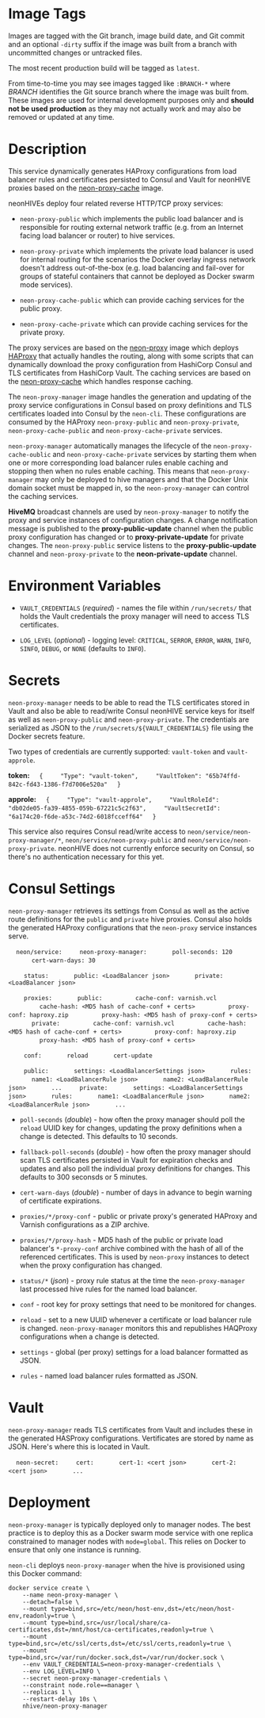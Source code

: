 # Image Tags

Images are tagged with the Git branch, image build date, and Git commit and an optional `-dirty` suffix if the image was built from a branch with uncommitted changes or untracked files.

The most recent production build will be tagged as `latest`.

From time-to-time you may see images tagged like `:BRANCH-*` where *BRANCH* identifies the Git source branch where the image was built from.  These images are used for internal development purposes only and **should not be used production** as they may not actually work and may also be removed or updated at any time.

# Description

This service dynamically generates HAProxy configurations from load balancer rules and certificates persisted to Consul and Vault for neonHIVE proxies based on the [neon-proxy-cache](https://hub.docker.com/r/nhive/neon-proxy-cache/) image.

neonHIVEs deploy four related reverse HTTP/TCP proxy services:

* `neon-proxy-public` which implements the public load balancer and is responsible for routing external network traffic (e.g. from an Internet facing load balancer or router) to hive services.

* `neon-proxy-private` which implements the private load balancer is used for internal routing for the scenarios the Docker overlay ingress network doesn't address out-of-the-box (e.g. load balancing and fail-over for groups of stateful containers that cannot be deployed as Docker swarm mode services).

* `neon-proxy-cache-public` which can provide caching services for the public proxy.

* `neon-proxy-cache-private` which can provide caching services for the private proxy.

The proxy services are based on the [neon-proxy](https://hub.docker.com/r/nhive/neon-proxy/) image which deploys [HAProxy](http://haproxy.org) that actually handles the routing, along with some scripts that can dynamically download the proxy configuration from HashiCorp Consul and TLS certificates from HashiCorp Vault.  The caching services are based on the [neon-proxy-cache](https://hub.docker.com/r/nhive/neon-proxy-cache/) which handles response caching.

The `neon-proxy-manager` image handles the generation and updating of the proxy service configurations in Consul based on proxy definitions and TLS certificates loaded into Consul by the `neon-cli`.  These configurations are consumed by the HAProxy `neon-proxy-public` and `neon-proxy-private`, `neon-proxy-cache-public` and `neon-proxy-cache-private` services.

`neon-proxy-manager` automatically manages the lifecycle of the `neon-proxy-cache-oublic` and `neon-proxy-cache-private` services by starting them when one or more corresponding load balancer rules enable caching and stopping then when no rules enable caching.  This means that `neon-proxy-manager` may only be deployed to hive managers and that the Docker Unix domain socket must be mapped in, so the `neon-proxy-manager` can control the caching services.

**HiveMQ** broadcast channels are used by `neon-proxy-manager` to notify the proxy and service instances of configuration changes.  A change notification message is published to the **proxy-public-update** channel when the public proxy configuration has changed or to **proxy-private-update** for private changes.  The `neon-proxy-public` service listens to the **proxy-public-update** channel and `neon-proxy-private` to the **neon-private-update** channel.

# Environment Variables

* `VAULT_CREDENTIALS` (*required*) - names the file within `/run/secrets/` that holds the Vault credentials the proxy manager will need to access TLS certificates.

* `LOG_LEVEL` (*optional*) - logging level: `CRITICAL`, `SERROR`, `ERROR`, `WARN`, `INFO`, `SINFO`, `DEBUG`, or `NONE` (defaults to `INFO`).

# Secrets

`neon-proxy-manager` needs to be able to read the TLS certificates stored in Vault and also be able to read/write Consul neonHIVE service keys for itself as well as `neon-proxy-public` and `neon-proxy-private`.  The credentials are serialized as JSON to the `/run/secrets/${VAULT_CREDENTIALS}` file using the Docker secrets feature.

Two types of credentials are currently supported: `vault-token` and `vault-approle`.

**token:**
&nbsp;&nbsp;&nbsp;&nbsp;`{`
&nbsp;&nbsp;&nbsp;&nbsp;&nbsp;&nbsp;&nbsp;&nbsp;`"Type": "vault-token",`
&nbsp;&nbsp;&nbsp;&nbsp;&nbsp;&nbsp;&nbsp;&nbsp;`"VaultToken": "65b74ffd-842c-fd43-1386-f7d7006e520a"`
&nbsp;&nbsp;&nbsp;&nbsp;`}`

**approle:**
&nbsp;&nbsp;&nbsp;&nbsp;`{`
&nbsp;&nbsp;&nbsp;&nbsp;&nbsp;&nbsp;&nbsp;&nbsp;`"Type": "vault-approle",`
&nbsp;&nbsp;&nbsp;&nbsp;&nbsp;&nbsp;&nbsp;&nbsp;`"VaultRoleId": "db02de05-fa39-4855-059b-67221c5c2f63",`
&nbsp;&nbsp;&nbsp;&nbsp;&nbsp;&nbsp;&nbsp;&nbsp;`"VaultSecretId": "6a174c20-f6de-a53c-74d2-6018fcceff64"`
&nbsp;&nbsp;&nbsp;&nbsp;`}`

This service also requires Consul read/write access to `neon/service/neon-proxy-manager/*`, `neon/service/neon-proxy-public` and `neon/service/neon-proxy-private`.  neonHIVE does not currently enforce security on Consul, so there's no authentication necessary for this yet.

# Consul Settings

`neon-proxy-manager` retrieves its settings from Consul as well as the active route definitions for the `public` and `private` hive proxies.  Consul also holds the generated HAProxy configurations that the `neon-proxy` service instances serve.

&nbsp;&nbsp;&nbsp;&nbsp;`neon/service:`
&nbsp;&nbsp;&nbsp;&nbsp;&nbsp;&nbsp;&nbsp;&nbsp;`neon-proxy-manager:`
&nbsp;&nbsp;&nbsp;&nbsp;&nbsp;&nbsp;&nbsp;&nbsp;&nbsp;&nbsp;&nbsp;&nbsp;`poll-seconds: 120`
&nbsp;&nbsp;&nbsp;&nbsp;&nbsp;&nbsp;&nbsp;&nbsp;&nbsp;&nbsp;&nbsp;&nbsp;`cert-warn-days: 30`

&nbsp;&nbsp;&nbsp;&nbsp;&nbsp;&nbsp;&nbsp;&nbsp;`status:`
&nbsp;&nbsp;&nbsp;&nbsp;&nbsp;&nbsp;&nbsp;&nbsp;&nbsp;&nbsp;&nbsp;&nbsp;`public: <LoadBalancer json>`
&nbsp;&nbsp;&nbsp;&nbsp;&nbsp;&nbsp;&nbsp;&nbsp;&nbsp;&nbsp;&nbsp;&nbsp;`private: <LoadBalancer json>`
        
&nbsp;&nbsp;&nbsp;&nbsp;&nbsp;&nbsp;&nbsp;&nbsp;`proxies:`
&nbsp;&nbsp;&nbsp;&nbsp;&nbsp;&nbsp;&nbsp;&nbsp;&nbsp;&nbsp;&nbsp;&nbsp;`public:`
&nbsp;&nbsp;&nbsp;&nbsp;&nbsp;&nbsp;&nbsp;&nbsp;&nbsp;&nbsp;&nbsp;&nbsp;&nbsp;&nbsp;&nbsp;&nbsp;`cache-conf: varnish.vcl`
&nbsp;&nbsp;&nbsp;&nbsp;&nbsp;&nbsp;&nbsp;&nbsp;&nbsp;&nbsp;&nbsp;&nbsp;&nbsp;&nbsp;&nbsp;&nbsp;`cache-hash: <MD5 hash of cache-conf + certs>`
&nbsp;&nbsp;&nbsp;&nbsp;&nbsp;&nbsp;&nbsp;&nbsp;&nbsp;&nbsp;&nbsp;&nbsp;&nbsp;&nbsp;&nbsp;&nbsp;`proxy-conf: haproxy.zip`
&nbsp;&nbsp;&nbsp;&nbsp;&nbsp;&nbsp;&nbsp;&nbsp;&nbsp;&nbsp;&nbsp;&nbsp;&nbsp;&nbsp;&nbsp;&nbsp;`proxy-hash: <MD5 hash of proxy-conf + certs>`
&nbsp;&nbsp;&nbsp;&nbsp;&nbsp;&nbsp;&nbsp;&nbsp;&nbsp;&nbsp;&nbsp;&nbsp;`private:`
&nbsp;&nbsp;&nbsp;&nbsp;&nbsp;&nbsp;&nbsp;&nbsp;&nbsp;&nbsp;&nbsp;&nbsp;&nbsp;&nbsp;&nbsp;&nbsp;`cache-conf: varnish.vcl`
&nbsp;&nbsp;&nbsp;&nbsp;&nbsp;&nbsp;&nbsp;&nbsp;&nbsp;&nbsp;&nbsp;&nbsp;&nbsp;&nbsp;&nbsp;&nbsp;`cache-hash: <MD5 hash of cache-conf + certs>`
&nbsp;&nbsp;&nbsp;&nbsp;&nbsp;&nbsp;&nbsp;&nbsp;&nbsp;&nbsp;&nbsp;&nbsp;&nbsp;&nbsp;&nbsp;&nbsp;`proxy-conf: haproxy.zip`
&nbsp;&nbsp;&nbsp;&nbsp;&nbsp;&nbsp;&nbsp;&nbsp;&nbsp;&nbsp;&nbsp;&nbsp;&nbsp;&nbsp;&nbsp;&nbsp;`proxy-hash: <MD5 hash of proxy-conf + certs>`

&nbsp;&nbsp;&nbsp;&nbsp;&nbsp;&nbsp;&nbsp;&nbsp;`conf:`
&nbsp;&nbsp;&nbsp;&nbsp;&nbsp;&nbsp;&nbsp;&nbsp;&nbsp;&nbsp;&nbsp;&nbsp;`reload`
&nbsp;&nbsp;&nbsp;&nbsp;&nbsp;&nbsp;&nbsp;&nbsp;&nbsp;&nbsp;&nbsp;&nbsp;`cert-update`

&nbsp;&nbsp;&nbsp;&nbsp;&nbsp;&nbsp;&nbsp;&nbsp;`public:`
&nbsp;&nbsp;&nbsp;&nbsp;&nbsp;&nbsp;&nbsp;&nbsp;&nbsp;&nbsp;&nbsp;&nbsp;`settings: <LoadBalancerSettings json>`
&nbsp;&nbsp;&nbsp;&nbsp;&nbsp;&nbsp;&nbsp;&nbsp;&nbsp;&nbsp;&nbsp;&nbsp;`rules:`
&nbsp;&nbsp;&nbsp;&nbsp;&nbsp;&nbsp;&nbsp;&nbsp;&nbsp;&nbsp;&nbsp;&nbsp;`name1: <LoadBalancerRule json>`
&nbsp;&nbsp;&nbsp;&nbsp;&nbsp;&nbsp;&nbsp;&nbsp;&nbsp;&nbsp;&nbsp;&nbsp;`name2: <LoadBalancerRule json>`
&nbsp;&nbsp;&nbsp;&nbsp;&nbsp;&nbsp;&nbsp;&nbsp;&nbsp;&nbsp;&nbsp;&nbsp;`...`
&nbsp;&nbsp;&nbsp;&nbsp;&nbsp;&nbsp;&nbsp;&nbsp;`private:`
&nbsp;&nbsp;&nbsp;&nbsp;&nbsp;&nbsp;&nbsp;&nbsp;&nbsp;&nbsp;&nbsp;&nbsp;`settings: <LoadBalancerSettings json>`
&nbsp;&nbsp;&nbsp;&nbsp;&nbsp;&nbsp;&nbsp;&nbsp;&nbsp;&nbsp;&nbsp;&nbsp;`rules:`
&nbsp;&nbsp;&nbsp;&nbsp;&nbsp;&nbsp;&nbsp;&nbsp;&nbsp;&nbsp;&nbsp;&nbsp;`name1: <LoadBalancerRule json>`
&nbsp;&nbsp;&nbsp;&nbsp;&nbsp;&nbsp;&nbsp;&nbsp;&nbsp;&nbsp;&nbsp;&nbsp;`name2: <LoadBalancerRule json>`
&nbsp;&nbsp;&nbsp;&nbsp;&nbsp;&nbsp;&nbsp;&nbsp;&nbsp;&nbsp;&nbsp;&nbsp;`...`

* `poll-seconds` (*double*) - how often the proxy manager should poll the `reload` UUID key for changes, updating the proxy definitions when a change is detected.  This defaults to 10 seconds.

* `fallback-poll-seconds` (*double*) - how often the proxy manager should scan TLS certificates persisted in Vault for expiration checks and updates and also poll the individual proxy definitions for changes.  This defaults to 300 seconsds or 5 minutes.

* `cert-warn-days` (*double*) - number of days in advance to begin warning of certificate expirations.

* `proxies/*/proxy-conf` - public or private proxy's generated HAProxy and Varnish configurations as a ZIP archive.

* `proxies/*/proxy-hash` - MD5 hash of the public or private load balancer's `*-proxy-conf` archive combined with the hash of all of the referenced certificates.  This is used by `neon-proxy` instances to detect when the proxy configuration has changed.

* `status/*` (*json*) - proxy rule status at the time the `neon-proxy-manager` last processed hive rules for the named load balancer.

* `conf` - root key for proxy settings that need to be monitored for changes.

* `reload` - set to a new UUID whenever a certificate or load balancer rule is changed.  `neon-proxy-manager` monitors this and republishes HAQProxy configurations when a change is detected.

* `settings` - global (per proxy) settings for a load balancer formatted as JSON.

* `rules` - named load balancer rules formatted as JSON.

# Vault

`neon-proxy-manager` reads TLS certificates from Vault and includes these in the generated HASProxy configurations.  Vertificates are stored by name as JSON.  Here's where this is located in Vault.

&nbsp;&nbsp;&nbsp;&nbsp;`neon-secret:`
&nbsp;&nbsp;&nbsp;&nbsp;&nbsp;&nbsp;&nbsp;&nbsp;`cert:`
&nbsp;&nbsp;&nbsp;&nbsp;&nbsp;&nbsp;&nbsp;&nbsp;&nbsp;&nbsp;&nbsp;&nbsp;`cert-1: <cert json>`
&nbsp;&nbsp;&nbsp;&nbsp;&nbsp;&nbsp;&nbsp;&nbsp;&nbsp;&nbsp;&nbsp;&nbsp;`cert-2: <cert json>`
&nbsp;&nbsp;&nbsp;&nbsp;&nbsp;&nbsp;&nbsp;&nbsp;&nbsp;&nbsp;&nbsp;&nbsp;`...`

# Deployment

`neon-proxy-manager` is typically deployed only to manager nodes.  The best practice is to deploy this as a Docker swarm mode service with one replica constrained to manager nodes with `mode=global`.  This relies on Docker to ensure that only one instance is running.

`neon-cli` deploys `neon-proxy-manager` when the hive is provisioned using this Docker command:

````
docker service create \
    --name neon-proxy-manager \
    --detach=false \
    --mount type=bind,src=/etc/neon/host-env,dst=/etc/neon/host-env,readonly=true \
    --mount type=bind,src=/usr/local/share/ca-certificates,dst=/mnt/host/ca-certificates,readonly=true \
    --mount type=bind,src=/etc/ssl/certs,dst=/etc/ssl/certs,readonly=true \
    --mount type=bind,src=/var/run/docker.sock,dst=/var/run/docker.sock \
    --env VAULT_CREDENTIALS=neon-proxy-manager-credentials \
    --env LOG_LEVEL=INFO \
    --secret neon-proxy-manager-credentials \
    --constraint node.role==manager \
    --replicas 1 \
    --restart-delay 10s \
    nhive/neon-proxy-manager
````
&nbsp;
